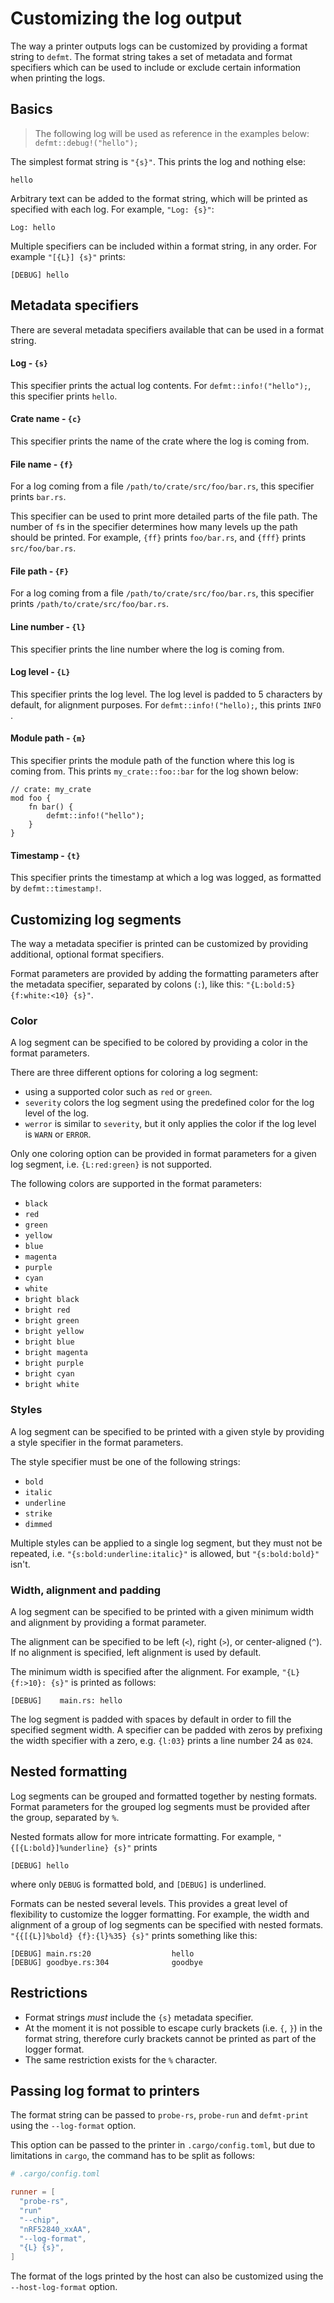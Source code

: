 # Customizing the log output

The way a printer outputs logs can be customized by providing a format string to `defmt`. The format string takes a set of metadata and format specifiers which can be used to include or exclude certain information when printing the logs.

## Basics

> The following log will be used as reference in the examples below: `defmt::debug!("hello");`

The simplest format string is `"{s}"`. This prints the log and nothing else:

```text
hello
```

Arbitrary text can be added to the format string, which will be printed as specified with each log.
For example, `"Log: {s}"`:

```text
Log: hello
```

Multiple specifiers can be included within a format string, in any order. For example `"[{L}] {s}"` prints:

```text
[DEBUG] hello
```

## Metadata specifiers

There are several metadata specifiers available that can be used in a format string.

#### Log - `{s}`

This specifier prints the actual log contents. For `defmt::info!("hello");`, this specifier prints `hello`.

#### Crate name - `{c}`

This specifier prints the name of the crate where the log is coming from.

#### File name - `{f}`

For a log coming from a file `/path/to/crate/src/foo/bar.rs`, this specifier prints `bar.rs`.

This specifier can be used to print more detailed parts of the file path. The number of `f`s in the specifier determines how many levels up the path should be printed. For example, `{ff}` prints `foo/bar.rs`, and `{fff}` prints `src/foo/bar.rs`.

#### File path - `{F}`

For a log coming from a file `/path/to/crate/src/foo/bar.rs`, this specifier prints `/path/to/crate/src/foo/bar.rs`.

#### Line number - `{l}`

This specifier prints the line number where the log is coming from.

#### Log level - `{L}`

This specifier prints the log level. The log level is padded to 5 characters by default, for alignment purposes. For `defmt::info!("hello);`, this prints `INFO `.

#### Module path - `{m}`

This specifier prints the module path of the function where this log is coming from. This prints `my_crate::foo::bar` for the log shown below:

```ignore
// crate: my_crate
mod foo {
    fn bar() {
        defmt::info!("hello");
    }
}
```

#### Timestamp - `{t}`

This specifier prints the timestamp at which a log was logged, as formatted by `defmt::timestamp!`.

## Customizing log segments

The way a metadata specifier is printed can be customized by providing additional, optional format specifiers.

Format parameters are provided by adding the formatting parameters after the metadata specifier, separated by colons (`:`), like this: `"{L:bold:5} {f:white:<10} {s}"`.

### Color

A log segment can be specified to be colored by providing a color in the format parameters.

There are three different options for coloring a log segment:
- using a supported color such as `red` or `green`.
- `severity` colors the log segment using the predefined color for the log level of the log.
- `werror` is similar to `severity`, but it only applies the color if the log level is `WARN` or `ERROR`.

Only one coloring option can be provided in format parameters for a given log segment, i.e. `{L:red:green}` is not supported.

The following colors are supported in the format parameters:
- `black`
- `red`
- `green`
- `yellow`
- `blue`
- `magenta`
- `purple`
- `cyan`
- `white`
- `bright black`
- `bright red`
- `bright green`
- `bright yellow`
- `bright blue`
- `bright magenta`
- `bright purple`
- `bright cyan`
- `bright white`

### Styles

A log segment can be specified to be printed with a given style by providing a style specifier in the format parameters.

The style specifier must be one of the following strings:
- `bold`
- `italic`
- `underline`
- `strike`
- `dimmed`

Multiple styles can be applied to a single log segment, but they must not be repeated, i.e.
`"{s:bold:underline:italic}"` is allowed, but `"{s:bold:bold}"` isn't.

### Width, alignment and padding

A log segment can be specified to be printed with a given minimum width and alignment by providing a format parameter.

The alignment can be specified to be left (`<`), right (`>`), or center-aligned (`^`). If no alignment is specified, left alignment is used by default.

The minimum width is specified after the alignment. For example, `"{L} {f:>10}: {s}"` is printed as follows:

```text
[DEBUG]    main.rs: hello
```

The log segment is padded with spaces by default in order to fill the specified segment width. A specifier can be padded with zeros by prefixing the width specifier with a zero, e.g. `{l:03}` prints a line number 24 as `024`.

## Nested formatting

Log segments can be grouped and formatted together by nesting formats. Format parameters for the grouped log segments must be provided after the group, separated by `%`.

Nested formats allow for more intricate formatting. For example, `"{[{L:bold}]%underline} {s}"` prints

```text
[DEBUG] hello
```

where only `DEBUG` is formatted bold, and `[DEBUG]` is underlined.

Formats can be nested several levels. This provides a great level of flexibility to customize the logger formatting.
For example, the width and alignment of a group of log segments can be specified with nested formats.
`"{{[{L}]%bold} {f}:{l}%35} {s}"` prints something like this:

```text
[DEBUG] main.rs:20                  hello
[DEBUG] goodbye.rs:304              goodbye
```

## Restrictions

- Format strings *must* include the `{s}` metadata specifier.
- At the moment it is not possible to escape curly brackets (i.e. `{`, `}`) in the format string, therefore curly brackets cannot be printed as part of the logger format.
- The same restriction exists for the `%` character.

## Passing log format to printers

The format string can be passed to `probe-rs`, `probe-run` and `defmt-print` using the `--log-format` option.

This option can be passed to the printer in `.cargo/config.toml`, but due to limitations in `cargo`, the command has to be split as follows:

```toml
# .cargo/config.toml

runner = [
  "probe-rs",
  "run"
  "--chip",
  "nRF52840_xxAA",
  "--log-format",
  "{L} {s}",
]
```

The format of the logs printed by the host can also be customized using the `--host-log-format` option.
